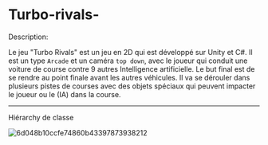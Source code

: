 # Turbo-rivals-

Description:

Le jeu "Turbo Rivals" est un jeu en 2D qui est développé sur Unity et C#. Il est un type ``Arcade`` et un caméra ``top down``, avec le joueur qui conduit une voiture de course contre 9 autres Intelligence artificielle. Le but final est de se rendre au point finale avant les autres véhicules. 
Il va se dérouler dans plusieurs pistes de courses avec des objets spéciaux qui peuvent impacter le joueur ou le (IA) dans la course. 


---------------------
Hiérarchy de classe 

![6d048b10ccfe74860b43397873938212](https://github.com/user-attachments/assets/1f60f07a-3860-4e10-83d5-6c8ebc9e7dc6)
